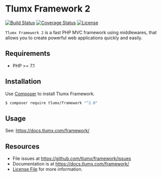# Tlumx Framework 2

[![Build Status](https://travis-ci.org/tlumx/framework.svg?branch=master)](https://travis-ci.org/tlumx/framework)
[![Coverage Status](https://coveralls.io/repos/github/tlumx/framework/badge.svg?branch=master)](https://coveralls.io/github/tlumx/framework?branch=master)
[![License](https://poser.pugx.org/tlumx/framework/license)](https://packagist.org/packages/tlumx/framework)

`Tlumx Framework 2` is a fast PHP MVC framework using middlewares, that allows you to create powerful web applications quickly and easily.

## Requirements

* PHP >= 7.1

## Installation

Use [Composer](https://getcomposer.org/) to install Tlumx Framework.

```bash
$ composer require tlumx/framework "^2.0"
```

## Usage

See: https://docs.tlumx.com/framework/


## Resources

- File issues at https://github.com/tlumx/framework/issues
- Documentation is at https://docs.tlumx.com/framework/
- [License File](LICENSE.md) for more information.

